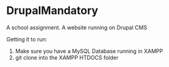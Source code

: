 # DrupalMandatory
A school assignment. A website running on Drupal CMS

Getting it to run:
1. Make sure you have a MySQL Database running in XAMPP
2. git clone into the XAMPP HTDOCS folder
